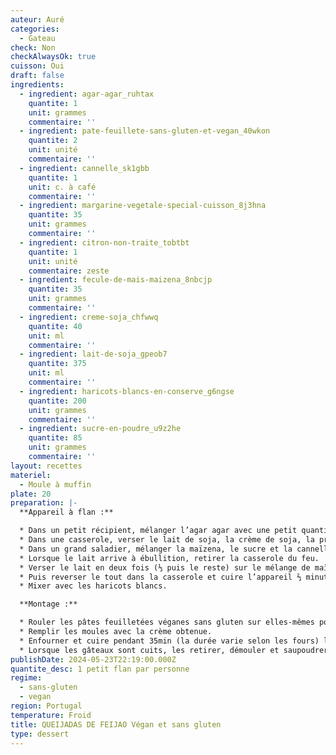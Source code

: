 ```yaml
---
auteur: Auré
categories:
  - Gateau
check: Non
checkAlwaysOk: true
cuisson: Oui
draft: false
ingredients:
  - ingredient: agar-agar_ruhtax
    quantite: 1
    unit: grammes
    commentaire: ''
  - ingredient: pate-feuillete-sans-gluten-et-vegan_40wkon
    quantite: 2
    unit: unité
    commentaire: ''
  - ingredient: cannelle_sk1gbb
    quantite: 1
    unit: c. à café
    commentaire: ''
  - ingredient: margarine-vegetale-special-cuisson_8j3hna
    quantite: 35
    unit: grammes
    commentaire: ''
  - ingredient: citron-non-traite_tobtbt
    quantite: 1
    unit: unité
    commentaire: zeste
  - ingredient: fecule-de-mais-maizena_8nbcjp
    quantite: 35
    unit: grammes
    commentaire: ''
  - ingredient: creme-soja_chfwwq
    quantite: 40
    unit: ml
    commentaire: ''
  - ingredient: lait-de-soja_gpeob7
    quantite: 375
    unit: ml
    commentaire: ''
  - ingredient: haricots-blancs-en-conserve_g6ngse
    quantite: 200
    unit: grammes
    commentaire: ''
  - ingredient: sucre-en-poudre_u9z2he
    quantite: 85
    unit: grammes
    commentaire: ''
layout: recettes
materiel:
  - Moule à muffin
plate: 20
preparation: |-
  **Appareil à flan :**

  * Dans un petit récipient, mélanger l’agar agar avec une petit quantité d’eau (10/15ml).
  * Dans une casserole, verser le lait de soja, la crème de soja, la préparation eau/agar agar, le zeste de citron. Porter le tout à ébullition.
  * Dans un grand saladier, mélanger la maïzena, le sucre et la cannelle puis réserver.
  * Lorsque le lait arrive à ébullition, retirer la casserole du feu.
  * Verser le lait en deux fois (⅓ puis le reste) sur le mélange de maïzena tout en fouettant vivement.
  * Puis reverser le tout dans la casserole et cuire l’appareil ⅔ minutes sur feu moyen en fouettant énergiquement sans arrêt. Dès que l’appareil épaissit, retirer la casserole du feu et fouetter l’appareil jusqu’à ce qu’il soit lisse et homogène.
  * Mixer avec les haricots blancs.

  **Montage :**

  * Rouler les pâtes feuilletées véganes sans gluten sur elles-mêmes pour faire un rouleau. Faire des tronçons de 2 cm d’épaisseur. Placez chaque tranche dans le moule.. Bien appuyer avec le pouce de manière à étirer la pâte vers le haut du moule.
  * Remplir les moules avec la crème obtenue.
  * Enfourner et cuire pendant 35min (la durée varie selon les fours) le flan est prêt lorsqu’il est très peu tremblotant, bien levé et que la surface est bien coloré (il va beaucoup gonfler durant la cuisson mais pas de panique c’est normal, il retombera à la sortie du four).
  * Lorsque les gâteaux sont cuits, les retirer, démouler et saupoudrer de sucre glace.
publishDate: 2024-05-23T22:19:00.000Z
quantite_desc: 1 petit flan par personne
regime:
  - sans-gluten
  - vegan
region: Portugal
temperature: Froid
title: QUEIJADAS DE FEIJAO Végan et sans gluten
type: dessert
---
```


